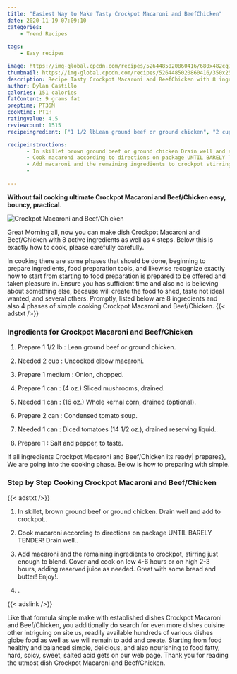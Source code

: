 ```yaml
---
title: "Easiest Way to Make Tasty Crockpot Macaroni and BeefChicken"
date: 2020-11-19 07:09:10
categories:
    - Trend Recipes
    
tags:
    - Easy recipes

image: https://img-global.cpcdn.com/recipes/5264485020860416/680x482cq70/crockpot-macaroni-and-beefchicken-recipe-main-photo.jpg
thumbnail: https://img-global.cpcdn.com/recipes/5264485020860416/350x250cq70/crockpot-macaroni-and-beefchicken-recipe-main-photo.jpg
description: Recipe Tasty Crockpot Macaroni and BeefChicken with 8 ingredients and 4 stages of easy cooking.
author: Dylan Castillo
calories: 151 calories
fatContent: 9 grams fat
preptime: PT36M
cooktime: PT1H
ratingvalue: 4.5
reviewcount: 1515
recipeingredient: ["1 1/2 lbLean ground beef or ground chicken", "2 cupUncooked elbow macaroni", "1 mediumOnion chopped", "1 can4 oz Sliced mushrooms drained", "1 can16 oz Whole kernal corn drained  optional", "2 canCondensed tomato soup", "1 canDiced tomatoes 14 12 oz drained reserving liquid", "1Salt and pepper to taste"]

recipeinstructions: 
      - In skillet brown ground beef or ground chicken Drain well and add to crockpot 
      - Cook macaroni according to directions on package UNTIL BARELY TENDER Drain well 
      - Add macaroni and the remaining ingredients to crockpot stirring just enough to blend Cover and cook on low 46 hours or on high 23 hours adding reserved juice as needed Great with some bread and butter Enjoy 
      - 

---
```




**Without fail cooking ultimate Crockpot Macaroni and Beef/Chicken easy, bouncy, practical**. 


![Crockpot Macaroni and Beef/Chicken](https://img-global.cpcdn.com/recipes/5264485020860416/680x482cq70/crockpot-macaroni-and-beefchicken-recipe-main-photo.jpg "Crockpot Macaroni and Beef/Chicken")




Great Morning all, now you can make dish Crockpot Macaroni and Beef/Chicken with 8 active ingredients as well as 4 steps. Below this is exactly how to cook, please carefully carefully.

In cooking there are some phases that should be done, beginning to prepare ingredients, food preparation tools, and likewise recognize exactly how to start from starting to food preparation is prepared to be offered and taken pleasure in. Ensure you has sufficient time and also no is believing about something else, because will create the food to shed, taste not ideal wanted, and several others. Promptly, listed below are 8 ingredients and also 4 phases of simple cooking Crockpot Macaroni and Beef/Chicken.
{{< adstxt />}}

### Ingredients for Crockpot Macaroni and Beef/Chicken


1. Prepare 1 1/2 lb : Lean ground beef or ground chicken.

1. Needed 2 cup : Uncooked elbow macaroni.

1. Prepare 1 medium : Onion, chopped.

1. Prepare 1 can : (4 oz.) Sliced mushrooms, drained.

1. Needed 1 can : (16 oz.) Whole kernal corn, drained  (optional).

1. Prepare 2 can : Condensed tomato soup.

1. Needed 1 can : Diced tomatoes (14 1/2 oz.), drained reserving liquid..

1. Prepare 1 : Salt and pepper, to taste.



If all ingredients Crockpot Macaroni and Beef/Chicken its ready| prepares}, We are going into the cooking phase. Below is how to preparing with simple.

### Step by Step Cooking Crockpot Macaroni and Beef/Chicken

{{< adstxt />}}


1. In skillet, brown ground beef or ground chicken. Drain well and add to crockpot..



1. Cook macaroni according to directions on package UNTIL BARELY TENDER! Drain well..



1. Add macaroni and the remaining ingredients to crockpot, stirring just enough to blend. Cover and cook on low 4-6 hours or on high 2-3 hours, adding reserved juice as needed. Great with some bread and butter! Enjoy!.



1. .





{{< adslink />}}

Like that formula simple make with established dishes Crockpot Macaroni and Beef/Chicken, you additionally do search for even more dishes cuisine other intriguing on site us, readily available hundreds of various dishes globe food as well as we will remain to add and create. Starting from food healthy and balanced simple, delicious, and also nourishing to food fatty, hard, spicy, sweet, salted acid gets on our web page. Thank you for reading the utmost dish Crockpot Macaroni and Beef/Chicken.
